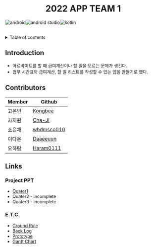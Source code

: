 <h1 align='center'>2022 APP TEAM 1</h1>

![android]![android studio]![kotlin]

<!-- 앱 로고, 다운로드 링크 등 생기면 추가할 공간 -->

<!-- TABLE OF CONTENTS -->
<br>
<details>
  <summary>Table of contents</summary>
  <ol>
      <li><a href="#Introduction">Introduction</a></li>
      <li><a href="#Contributors">Contributors</a></li>
      <li>
          <a href="#Links">Links</a>
          <ul>
              <li><a href="#Project PPT">Project PPT</a></li>
              <li><a href="#E.T.C">E.T.C</a></li>
          </ul>
      </li>
  </ol>
</details>

## Introduction
<!-- 아이디어 소개가 들어갈 공간 -->
- 아르바이트를 할 때 급여계산이나 할 일을 모르는 문제가 생긴다.
- 업무 시간표와 급여계산, 할 일 리스트를 작성할 수 있는 앱을 만들기로 했다.

## Contributors

<!-- 멤버 소개에 뭐를 넣을까요-->
|Member|Github|
|--|--|
|고은빈|[Kongbee]|
|차지원|[Cha-JI]|
|조은채|[whdmsco010]|
|이다은|[Daaeeuun]|
|오하람|[Haram0111]|

## Links

### Project PPT
- [Quater1]
- Quater2 - incomplete
- Quater3 - incomplete

### E.T.C
- [Ground Rule]
- [Back Log]
- [Prototype]
- [Gantt Chart]

<!-- 링크 변수 -->
<!-- 깃헙 -->
[Kongbee]: https://github.com/Kongbee
[Cha-Ji]: https://github.com/Cha-Ji
[whdmsco010]: https://github.com/whdmsco010
[Daaeeuun]: https://github.com/Daaeeuun
[Haram0111]: https://github.com/Haram0111

<!-- 뱃지 -->
[android]: https://img.shields.io/badge/Android-3DDC84?style=for-the-badge&logo=android&logoColor=white
[android studio]: https://img.shields.io/badge/Android%20Studio-3DDC84.svg?style=for-the-badge&logo=android-studio&logoColor=white
[kotlin]: https://img.shields.io/badge/kotlin-%230095D5.svg?style=for-the-badge&logo=kotlin&logoColor=white

<!-- 링크 -->
[Quater1]: https://www.miricanvas.com/v/1102pbc
[Prototype]: https://www.figma.com/file/n9CMUsZPC0kjMN1gJfjoqC/%EA%B0%80%EA%B2%8C%EA%B4%80%EB%A6%AC-%EC%95%B1-%ED%94%84%EB%A1%9C%ED%86%A0%ED%83%80%EC%9E%85?node-id=0%3A1
[Gantt Chart]: https://docs.google.com/spreadsheets/d/17JpA3d8q_ztcrVugrHIaxOLDGQdI7LykMAA-UG1ijtk/edit?usp=sharing
[Ground Rule]: https://perpetual-roadway-e83.notion.site/09ba003f24d24f7f96163b45432dc445
[Back Log]:https://perpetual-roadway-e83.notion.site/2bff2301ac984680b3808bce81a4e27d?v=95a6e8d3023b45839b92ad301ae581c3
